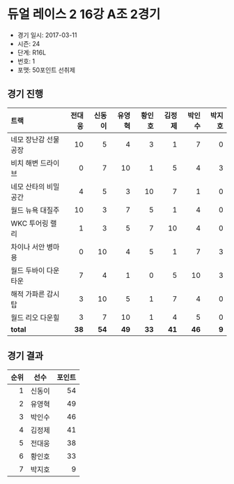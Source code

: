 # 듀얼 레이스 2 16강 A조 2경기

- 경기 일시: 2017-03-11
- 시즌: 24
- 단계: R16L
- 번호: 1
- 포맷: 50포인트 선취제





## 경기 진행

| 트랙 | 전대웅 | 신동이 | 유영혁 | 황인호 | 김정제 | 박인수 | 박지호 |
|:---|---:|---:|---:|---:|---:|---:|---:|
| 네모 장난감 선물공장 | 10 | 5 | 4 | 3 | 1 | 7 | 0 |
| 비치 해변 드라이브 | 0 | 7 | 10 | 1 | 5 | 4 | 3 |
| 네모 산타의 비밀공간 | 4 | 5 | 3 | 10 | 7 | 1 | 0 |
| 월드 뉴욕 대질주 | 10 | 3 | 7 | 5 | 1 | 4 | 0 |
| WKC 투어링 랠리 | 1 | 3 | 5 | 7 | 10 | 4 | 0 |
| 차이나 서안 병마용 | 0 | 10 | 4 | 5 | 1 | 7 | 3 |
| 월드 두바이 다운타운 | 7 | 4 | 1 | 0 | 5 | 10 | 3 |
| 해적 가파른 감시탑 | 3 | 10 | 5 | 1 | 7 | 4 | 0 |
| 월드 리오 다운힐 | 3 | 7 | 10 | 1 | 4 | 5 | 0 |
| __total__ | __38__ | __54__ | __49__ | __33__ | __41__ | __46__ | __9__ |




## 경기 결과

| 순위 | 선수 | 포인트 |
|---:|:---:|---:|
| 1 | 신동이 | 54 |
| 2 | 유영혁 | 49 |
| 3 | 박인수 | 46 |
| 4 | 김정제 | 41 |
| 5 | 전대웅 | 38 |
| 6 | 황인호 | 33 |
| 7 | 박지호 | 9 |

